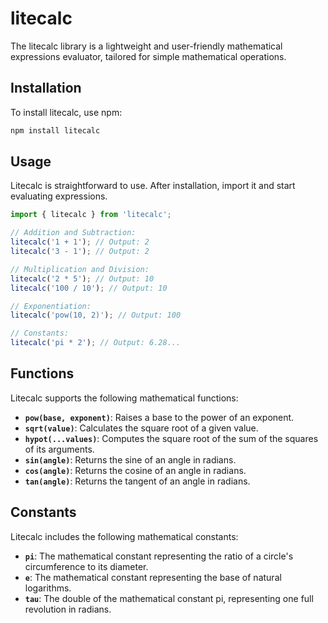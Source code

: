 # litecalc

The litecalc library is a lightweight and user-friendly mathematical expressions evaluator, tailored for simple mathematical operations.

## Installation

To install litecalc, use npm:

```bash
npm install litecalc
```

## Usage

Litecalc is straightforward to use. After installation, import it and start evaluating expressions.

```typescript
import { litecalc } from 'litecalc';

// Addition and Subtraction:
litecalc('1 + 1'); // Output: 2
litecalc('3 - 1'); // Output: 2

// Multiplication and Division:
litecalc('2 * 5'); // Output: 10
litecalc('100 / 10'); // Output: 10

// Exponentiation:
litecalc('pow(10, 2)'); // Output: 100

// Constants:
litecalc('pi * 2'); // Output: 6.28...
```

## Functions

Litecalc supports the following mathematical functions:

- **``pow(base, exponent)``**: Raises a base to the power of an exponent.
- **``sqrt(value)``**: Calculates the square root of a given value.
- **``hypot(...values)``**: Computes the square root of the sum of the squares of its arguments.
- **``sin(angle)``**: Returns the sine of an angle in radians.
- **``cos(angle)``**: Returns the cosine of an angle in radians.
- **``tan(angle)``**: Returns the tangent of an angle in radians.

## Constants
Litecalc includes the following mathematical constants:

- **``pi``**: The mathematical constant representing the ratio of a circle's circumference to its diameter.
- **``e``**: The mathematical constant representing the base of natural logarithms.
- **``tau``**: The double of the mathematical constant pi, representing one full revolution in radians.